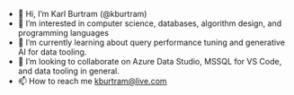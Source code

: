 - 👋 Hi, I’m Karl Burtram (@kburtram)
- 👀 I’m interested in computer science, databases, algorithm design, and programming languages
- 🌱 I’m currently learning about query performance tuning and generative AI for data tooling.
- 💞️ I’m looking to collaborate on Azure Data Studio, MSSQL for VS Code, and data tooling in general.
- 📫 How to reach me kburtram@live.com

<!---
kburtram/kburtram is a ✨ special ✨ repository because its `README.md` (this file) appears on your GitHub profile.
You can click the Preview link to take a look at your changes.
--->
